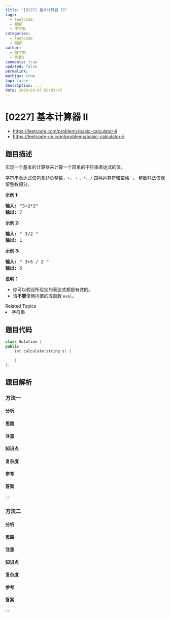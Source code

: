 ```yaml
---
title: "[0227] 基本计算器 II"
tags:
  - leetcode
  - 题解
  - 字符串
categories:
  - leetcode
  - 题解
author:
  - 张学志
  - 作者2
comments: true
updated: false
permalink:
mathjax: true
top: false
description: ...
date: 2020-03-07 00:03:47
---
```



# [0227] 基本计算器 II
* https://leetcode.com/problems/basic-calculator-ii
* https://leetcode-cn.com/problems/basic-calculator-ii


## 题目描述

<p>实现一个基本的计算器来计算一个简单的字符串表达式的值。</p>

<p>字符串表达式仅包含非负整数，<code>+</code>， <code>-</code> ，<code>*</code>，<code>/</code> 四种运算符和空格&nbsp;<code>&nbsp;</code>。 整数除法仅保留整数部分。</p>

<p><strong>示例&nbsp;1:</strong></p>

<pre><strong>输入: </strong>&quot;3+2*2&quot;
<strong>输出:</strong> 7
</pre>

<p><strong>示例 2:</strong></p>

<pre><strong>输入:</strong> &quot; 3/2 &quot;
<strong>输出:</strong> 1</pre>

<p><strong>示例 3:</strong></p>

<pre><strong>输入:</strong> &quot; 3+5 / 2 &quot;
<strong>输出:</strong> 5
</pre>

<p><strong>说明：</strong></p>

<ul>
	<li>你可以假设所给定的表达式都是有效的。</li>
	<li>请<strong>不要</strong>使用内置的库函数 <code>eval</code>。</li>
</ul>
<div><div>Related Topics</div><div><li>字符串</li></div></div>


## 题目代码

```cpp
class Solution {
public:
    int calculate(string s) {

    }
};
```


## 题目解析


### 方法一

#### 分析

#### 思路

#### 注意

#### 知识点

#### 复杂度

#### 参考

#### 答案

```cpp
//
```


### 方法二

#### 分析

#### 思路

#### 注意

#### 知识点

#### 复杂度

#### 参考

#### 答案

```cpp
//
```



